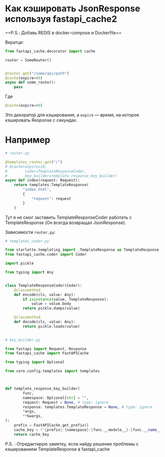 # Как кэшировать JsonResponse используя fastapi_cache2

==P.S.: Добавь REDIS в docker-compose и Dockerfile== 

Вкратце:

```python
from fastapi_cache.decorator import cache

router = SomeRouter()


@router.get("/some/api/path")
@cache(expire=60)
async def some_route():
    pass
```

Где
```python
@cache(expire=60)
```
Это декоратор для кэширования, а `expire` — время, на которое кэшировать Response с секундах.

# Например

```python
# router.py

@templates_router.get("/")
# @cache(expire=10, 
#        coder=TemplateResponseCoder, 
#        key_builder=template_response_key_builder)
async def index(request: Request):
    return templates.TemplateResponse(
        "index.html", 
        {
            "request": request
        }
    )
```

Тут я не смог заставить TemplateResponseCoder работать с TemplateResponse (Он всегда возвращал JsonResponse).

Зависимости `router.py`:

```python
# templates_coder.py

from starlette.templating import _TemplateResponse as TemplateResponse
from fastapi_cache.coder import Coder 

import pickle

from typing import Any


class TemplateResponseCoder(Coder):
    @classmethod
    def encode(cls, value: Any):
        if isinstance(value, TemplateResponse):
            value = value.body
        return pickle.dumps(value)

    @classmethod
    def decode(cls, value: Any):
        return pickle.loads(value) 
    
```

```python
# key_builder.py

from fastapi import Request, Response
from fastapi_cache import FastAPICache

from typing import Optional

from core.config.templates import templates



def template_response_key_builder(
        func,
        namespace: Optional[str] = "",
        request: Request = None, # type: ignore
        response: templates.TemplateResponse = None, # type: ignore
        *args,
        **kwargs,
):
    prefix = FastAPICache.get_prefix()
    cache_key = f"{prefix}:{namespace}:{func.__module__}:{func.__name__}:{args}:{kwargs}"
    return cache_key
```

P.S. : Отредактирую заметку, если найду решение проблемы с кэшированием TemplateResponse в fastapi_cache